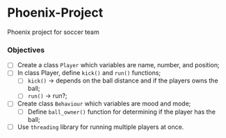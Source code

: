 # Phoenix-Project
Phoenix project for soccer team

### Objectives
- [ ] Create a class ```Player``` which variables are name, number, and position;
- [ ] In class Player, define ```kick()``` and ```run()``` functions;
  - [ ] ```kick()``` -> depends on the ball distance and if the players owns the ball;
  - [ ] ```run()``` -> run?;
- [ ] Create class ```Behaviour``` which variables are mood and mode;
  - [ ] Define ```ball_owner()``` function for determining if the player has the ball;
- [ ] Use ```threading``` library for running multiple players at once.
